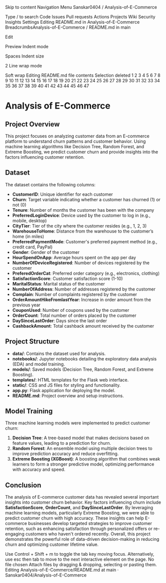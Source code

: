 Skip to content
Navigation Menu
Sanskar0404
/
Analysis-of-E-Commerce

Type / to search
Code
Issues
Pull requests
Actions
Projects
Wiki
Security
Insights
Settings
Editing README.md in Analysis-of-E-Commerce
BreadcrumbsAnalysis-of-E-Commerce
/
README.md
in
main

Edit

Preview
Indent mode

Spaces
Indent size

2
Line wrap mode

Soft wrap
Editing README.md file contents
Selection deleted
1
2
3
4
5
6
7
8
9
10
11
12
13
14
15
16
17
18
19
20
21
22
23
24
25
26
27
28
29
30
31
32
33
34
35
36
37
38
39
40
41
42
43
44
45
46
47
# Analysis of E-Commerce

## Project Overview
This project focuses on analyzing customer data from an E-commerce platform to understand churn patterns and customer behavior. Using machine learning algorithms like Decision Tree, Random Forest, and Extreme Boosting, we predict customer churn and provide insights into the factors influencing customer retention.

## Dataset
The dataset contains the following columns:
- **CustomerID**: Unique identifier for each customer
- **Churn**: Target variable indicating whether a customer has churned (1) or not (0)
- **Tenure**: Number of months the customer has been with the company
- **PreferredLoginDevice**: Device used by the customer to log in (e.g., mobile, desktop)
- **CityTier**: Tier of the city where the customer resides (e.g., 1, 2, 3)
- **WarehouseToHome**: Distance from the warehouse to the customer’s home (in miles)
- **PreferredPaymentMode**: Customer's preferred payment method (e.g., credit card, PayPal)
- **Gender**: Gender of the customer
- **HourSpendOnApp**: Average hours spent on the app per day
- **NumberOfDeviceRegistered**: Number of devices registered by the customer
- **PreferedOrderCat**: Preferred order category (e.g., electronics, clothing)
- **SatisfactionScore**: Customer satisfaction score (1-10)
- **MaritalStatus**: Marital status of the customer
- **NumberOfAddress**: Number of addresses registered by the customer
- **Complain**: Number of complaints registered by the customer
- **OrderAmountHikeFromlastYear**: Increase in order amount from the previous year
- **CouponUsed**: Number of coupons used by the customer
- **OrderCount**: Total number of orders placed by the customer
- **DaySinceLastOrder**: Days since the last order
- **CashbackAmount**: Total cashback amount received by the customer

## Project Structure
- **data/**: Contains the dataset used for analysis.
- **notebooks/**: Jupyter notebooks detailing the exploratory data analysis (EDA) and model training.
- **models/**: Saved models (Decision Tree, Random Forest, and Extreme Boosting).
- **templates/**: HTML templates for the Flask web interface.
- **static/**: CSS and JS files for styling and functionality.
- **app.py**: Flask application for deploying the model.
- **README.md**: Project overview and setup instructions.

## Model Training
Three machine learning models were implemented to predict customer churn:
1. **Decision Tree**: A tree-based model that makes decisions based on feature values, leading to a prediction for churn.
2. **Random Forest**: An ensemble model using multiple decision trees to improve prediction accuracy and reduce overfitting.
3. **Extreme Boosting (XGBoost)**: A boosting algorithm that combines weak learners to form a stronger predictive model, optimizing performance with accuracy and speed.

## Conclusion
The analysis of E-commerce customer data has revealed several important insights into customer churn behavior. Key factors influencing churn include **SatisfactionScore**, **OrderCount**, and **DaySinceLastOrder**. By leveraging machine learning models, particularly Extreme Boosting, we were able to predict customer churn with high accuracy. These insights can help E-commerce businesses develop targeted strategies to improve customer retention, such as enhancing satisfaction through personalized offers or re-engaging customers who haven't ordered recently. Overall, this project demonstrates the powerful role of data-driven decision-making in reducing churn and optimizing customer lifetime value.


Use Control + Shift + m to toggle the tab key moving focus. Alternatively, use esc then tab to move to the next interactive element on the page.
No file chosen
Attach files by dragging & dropping, selecting or pasting them.
Editing Analysis-of-E-Commerce/README.md at main · Sanskar0404/Analysis-of-E-Commerce

